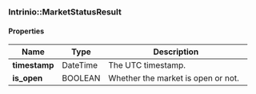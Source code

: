 

[//]: # (CLASS:Intrinio::MarketStatusResult)

[//]: # (KIND:object)

### Intrinio::MarketStatusResult

#### Properties

[//]: # (START_DEFINITION)

Name | Type | Description
------------ | ------------- | -------------
**timestamp** | DateTime | The UTC timestamp. &nbsp;
**is_open** | BOOLEAN | Whether the market is open or not. &nbsp;

[//]: # (END_DEFINITION)



